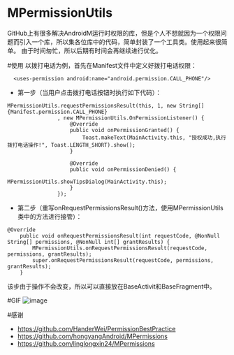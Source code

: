# MPermissionUtils
GitHub上有很多解决AndroidM运行时权限的库，但是个人不想就因为一个权限问题而引入一个库，所以集各位库中的代码，简单封装了一个工具类。使用起来很简单。
由于时间匆忙，所以后期有时间会再继续进行优化。

#使用
以拨打电话为例，首先在Manifest文件中定义好拨打电话权限：
```
  <uses-permission android:name="android.permission.CALL_PHONE"/>
```

* 第一步（当用户点击拨打电话按钮时执行如下代码）：
```
MPermissionUtils.requestPermissionsResult(this, 1, new String[]{Manifest.permission.CALL_PHONE}
                , new MPermissionUtils.OnPermissionListener() {
                    @Override
                    public void onPermissionGranted() {
                        Toast.makeText(MainActivity.this, "授权成功,执行拨打电话操作!", Toast.LENGTH_SHORT).show();
                    }

                    @Override
                    public void onPermissionDenied() {
                        MPermissionUtils.showTipsDialog(MainActivity.this);
                    }
                });
```

* 第二步（重写onRequestPermissionsResult()方法，使用MPermissionUtils类中的方法进行接管）：
```
@Override
    public void onRequestPermissionsResult(int requestCode, @NonNull String[] permissions, @NonNull int[] grantResults) {
        MPermissionUtils.onRequestPermissionsResult(requestCode, permissions, grantResults);
        super.onRequestPermissionsResult(requestCode, permissions, grantResults);
    }
```
该步由于操作不会改变，所以可以直接放在BaseActivit和BaseFragment中。

#GIF
 ![image](https://github.com/Airsaid/MPermissionUtils/blob/master/gif/1.gif)
 
#感谢
* https://github.com/HanderWei/PermissionBestPractice
* https://github.com/hongyangAndroid/MPermissions
* https://github.com/linglongxin24/MPermissions
